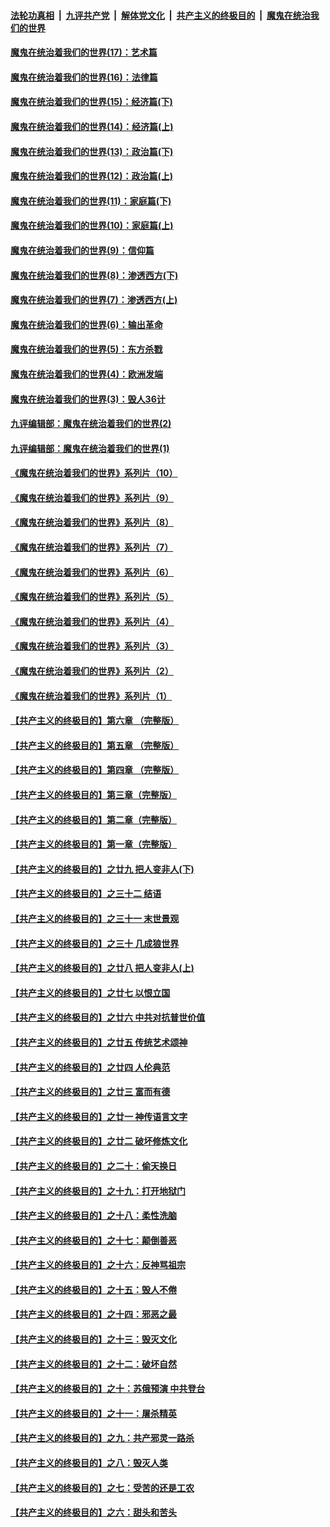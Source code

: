 ####  [法轮功真相](../../../../basic/blob/master/README.md?t=10242031) &nbsp;|&nbsp; [九评共产党](../../../../9ping.md/blob/master/README.md?t=10242031) &nbsp;|&nbsp; [解体党文化](../../../../jtdwh.md/blob/master/README.md?t=10242031)  &nbsp;|&nbsp; [共产主义的终极目的](../../../../gczydzjmd.md/blob/master/README.md?t=10242031) &nbsp;|&nbsp; [魔鬼在统治我们的世界](../../../../mgztzwmdsj.md/blob/master/README.md?t=10242031) 

#### [魔鬼在统治着我们的世界(17)：艺术篇](../pages/nsc422/n10499093.md?t=10242031) 

#### [魔鬼在统治着我们的世界(16)：法律篇](../pages/nsc422/n10485969.md?t=10242031) 

#### [魔鬼在统治着我们的世界(15)：经济篇(下)](../pages/nsc422/n10469975.md?t=10242031) 

#### [魔鬼在统治着我们的世界(14)：经济篇(上)](../pages/nsc422/n10457370.md?t=10242031) 

#### [魔鬼在统治着我们的世界(13)：政治篇(下)](../pages/nsc422/n10448270.md?t=10242031) 

#### [魔鬼在统治着我们的世界(12)：政治篇(上)](../pages/nsc422/n10444576.md?t=10242031) 

#### [魔鬼在统治着我们的世界(11)：家庭篇(下)](../pages/nsc422/n10440961.md?t=10242031) 

#### [魔鬼在统治着我们的世界(10)：家庭篇(上)](../pages/nsc422/n10435448.md?t=10242031) 

#### [魔鬼在统治着我们的世界(9)：信仰篇](../pages/nsc422/n10432159.md?t=10242031) 

#### [魔鬼在统治着我们的世界(8)：渗透西方(下)](../pages/nsc422/n10429603.md?t=10242031) 

#### [魔鬼在统治着我们的世界(7)：渗透西方(上)](../pages/nsc422/n10426013.md?t=10242031) 

#### [魔鬼在统治着我们的世界(6)：输出革命](../pages/nsc422/n10421536.md?t=10242031) 

#### [魔鬼在统治着我们的世界(5)：东方杀戮](../pages/nsc422/n10417707.md?t=10242031) 

#### [魔鬼在统治着我们的世界(4)：欧洲发端](../pages/nsc422/n10414890.md?t=10242031) 

#### [魔鬼在统治着我们的世界(3)：毁人36计](../pages/nsc422/n10411583.md?t=10242031) 

#### [九评编辑部：魔鬼在统治着我们的世界(2)](../pages/nsc422/n10410036.md?t=10242031) 

#### [九评编辑部：魔鬼在统治着我们的世界(1)](../pages/nsc422/n10406825.md?t=10242031) 

#### [《魔鬼在统治着我们的世界》系列片（10）](../pages/nsc422/n12292670.md?t=10242031) 

#### [《魔鬼在统治着我们的世界》系列片（9）](../pages/nsc422/n12290859.md?t=10242031) 

#### [《魔鬼在统治着我们的世界》系列片（8）](../pages/nsc422/n12287445.md?t=10242031) 

#### [《魔鬼在统治着我们的世界》系列片（7）](../pages/nsc422/n12283425.md?t=10242031) 

#### [《魔鬼在统治着我们的世界》系列片（6）](../pages/nsc422/n12282314.md?t=10242031) 

#### [《魔鬼在统治着我们的世界》系列片（5）](../pages/nsc422/n12281419.md?t=10242031) 

#### [《魔鬼在统治着我们的世界》系列片（4）](../pages/nsc422/n12274024.md?t=10242031) 

#### [《魔鬼在统治着我们的世界》系列片（3）](../pages/nsc422/n12271322.md?t=10242031) 

#### [《魔鬼在统治着我们的世界》系列片（2）](../pages/nsc422/n12269049.md?t=10242031) 

#### [《魔鬼在统治着我们的世界》系列片（1）](../pages/nsc422/n12267575.md?t=10242031) 

#### [【共产主义的终极目的】第六章 （完整版）](../pages/nsc422/n11428913.md?t=10242031) 

#### [【共产主义的终极目的】第五章 （完整版）](../pages/nsc422/n11428912.md?t=10242031) 

#### [【共产主义的终极目的】第四章 （完整版）](../pages/nsc422/n11428907.md?t=10242031) 

#### [【共产主义的终极目的】第三章（完整版）](../pages/nsc422/n11428848.md?t=10242031) 

#### [【共产主义的终极目的】第二章（完整版）](../pages/nsc422/n11428831.md?t=10242031) 

#### [【共产主义的终极目的】第一章（完整版）](../pages/nsc422/n11417651.md?t=10242031) 

#### [【共产主义的终极目的】之廿九 把人变非人(下)](../pages/nsc422/n11344140.md?t=10242031) 

#### [【共产主义的终极目的】之三十二 结语](../pages/nsc422/n11360535.md?t=10242031) 

#### [【共产主义的终极目的】之三十一 末世景观](../pages/nsc422/n11351129.md?t=10242031) 

#### [【共产主义的终极目的】之三十 几成狼世界](../pages/nsc422/n11348280.md?t=10242031) 

#### [【共产主义的终极目的】之廿八 把人变非人(上)](../pages/nsc422/n11340492.md?t=10242031) 

#### [【共产主义的终极目的】之廿七 以恨立国](../pages/nsc422/n11336944.md?t=10242031) 

#### [【共产主义的终极目的】之廿六 中共对抗普世价值](../pages/nsc422/n11324785.md?t=10242031) 

#### [【共产主义的终极目的】之廿五 传统艺术颂神](../pages/nsc422/n11296396.md?t=10242031) 

#### [【共产主义的终极目的】之廿四 人伦典范](../pages/nsc422/n11296397.md?t=10242031) 

#### [【共产主义的终极目的】之廿三 富而有德](../pages/nsc422/n11283598.md?t=10242031) 

#### [【共产主义的终极目的】之廿一 神传语言文字](../pages/nsc422/n11263265.md?t=10242031) 

#### [【共产主义的终极目的】之廿二 破坏修炼文化](../pages/nsc422/n11245728.md?t=10242031) 

#### [【共产主义的终极目的】之二十：偷天换日](../pages/nsc422/n11238846.md?t=10242031) 

#### [【共产主义的终极目的】之十九：打开地狱门](../pages/nsc422/n11206376.md?t=10242031) 

#### [【共产主义的终极目的】之十八：柔性洗脑](../pages/nsc422/n11199994.md?t=10242031) 

#### [【共产主义的终极目的】之十七：颠倒善恶](../pages/nsc422/n11179782.md?t=10242031) 

#### [【共产主义的终极目的】之十六：反神骂祖宗](../pages/nsc422/n11166798.md?t=10242031) 

#### [【共产主义的终极目的】之十五：毁人不倦](../pages/nsc422/n11166792.md?t=10242031) 

#### [【共产主义的终极目的】之十四：邪恶之最](../pages/nsc422/n11150249.md?t=10242031) 

#### [【共产主义的终极目的】之十三：毁灭文化](../pages/nsc422/n11135227.md?t=10242031) 

#### [【共产主义的终极目的】之十二：破坏自然](../pages/nsc422/n11135214.md?t=10242031) 

#### [【共产主义的终极目的】之十：苏俄预演 中共登台](../pages/nsc422/n11118424.md?t=10242031) 

#### [【共产主义的终极目的】之十一：屠杀精英](../pages/nsc422/n11118442.md?t=10242031) 

#### [【共产主义的终极目的】之九：共产邪灵一路杀](../pages/nsc422/n11114139.md?t=10242031) 

#### [【共产主义的终极目的】之八：毁灭人类](../pages/nsc422/n11108503.md?t=10242031) 

#### [【共产主义的终极目的】之七：受苦的还是工农](../pages/nsc422/n11101809.md?t=10242031) 

#### [【共产主义的终极目的】之六：甜头和苦头](../pages/nsc422/n11096971.md?t=10242031) 

